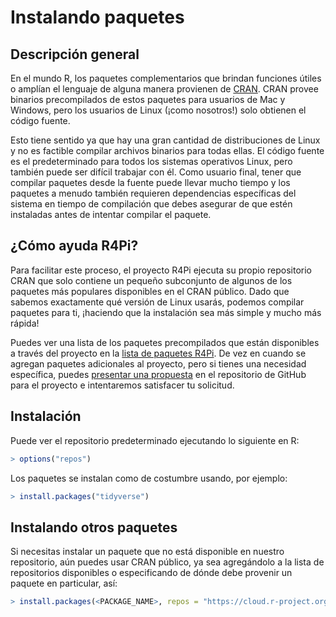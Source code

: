 # Instalando paquetes

## Descripción general

En el mundo R, los paquetes complementarios que brindan funciones útiles o amplían el lenguaje de alguna manera provienen de [CRAN](https://cran.r-project.org). CRAN provee binarios precompilados de estos paquetes para usuarios de Mac y Windows, pero los usuarios de Linux (¡como nosotros!) solo obtienen el código fuente.

Esto tiene sentido ya que hay una gran cantidad de distribuciones de Linux y no es factible compilar archivos binarios para todas ellas. El código fuente es el predeterminado para todos los sistemas operativos Linux, pero también puede ser difícil trabajar con él. Como usuario final, tener que compilar paquetes desde la fuente puede llevar mucho tiempo y los paquetes a menudo también requieren dependencias específicas del sistema en tiempo de compilación que debes asegurar de que estén instaladas antes de intentar compilar el paquete.

## ¿Cómo ayuda R4Pi?

Para facilitar este proceso, el proyecto R4Pi ejecuta su propio repositorio CRAN que solo contiene un pequeño subconjunto de algunos de los paquetes más populares disponibles en el CRAN público. Dado que sabemos exactamente qué versión de Linux usarás, podemos compilar paquetes para ti, ¡haciendo que la instalación sea más simple y mucho más rápida!

Puedes ver una lista de los paquetes precompilados que están disponibles a través del proyecto en la [lista de paquetes R4Pi](https://pkgs.r4pi.org). De vez en cuando se agregan paquetes adicionales al proyecto, pero si tienes una necesidad específica, puedes [presentar una propuesta](https://github.com/r4pi/pkg_builder/issues) en el repositorio de GitHub para el proyecto e intentaremos satisfacer tu solicitud.

## Instalación

Puede ver el repositorio predeterminado ejecutando lo siguiente en R:

```R
> options("repos")
```

Los paquetes se instalan como de costumbre usando, por ejemplo:

```R
> install.packages("tidyverse")
```

## Instalando otros paquetes

Si necesitas instalar un paquete que no está disponible en nuestro repositorio, aún puedes usar CRAN público, ya sea agregándolo a la lista de repositorios disponibles o especificando de dónde debe provenir un paquete en particular, así:

```R
> install.packages(<PACKAGE_NAME>, repos = "https://cloud.r-project.org")
```
